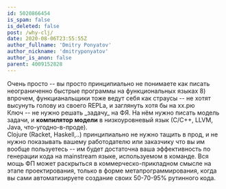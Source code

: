 ```yaml
---
id: 5020866454
is_spam: false
is_deleted: false
post: /why-clj/
date: 2020-08-06T23:55:55Z
author_fullname: 'Dmitry Ponyatov'
author_nickname: 'dmitryponyatov'
author_is_anon: false
parent: 4009152828
---
```


<p>Очень просто -- вы просто принципиально не понимаете как писать неограниченно быстрые программы на функциональных языках 8) впрочем, функцианальщики тоже ведут себя как страусы -- не хотят высунуть голову из своего REPLа, и заглянуть хотя бы на хх.рю<br>Ключ -- не нужно решать _задачу_ на ФЯ. На нём нужно писать модель задачи, и <b>компилятор модели</b> в низкоуровневый язык (С/С++, LLVM, Java, что-угодно-в-проде).<br>Clojure (Racket, Haskell,..) принципиально не нужно тащить в прод, и не нужно показывать вашему работодателю или заказчику что вы им вообще пользуетесь -- им будет достаточна ваша эффективность по генерации кода на mainstream языке, используемом в команде. Вся мощь ФП может раскрыться в коммерческо-прикладном смысле на этапе проектирования, только в форме метапрограммирования, когда вы сами автоматизируете создание своих 50-70-95% рутинного кода.</p>
